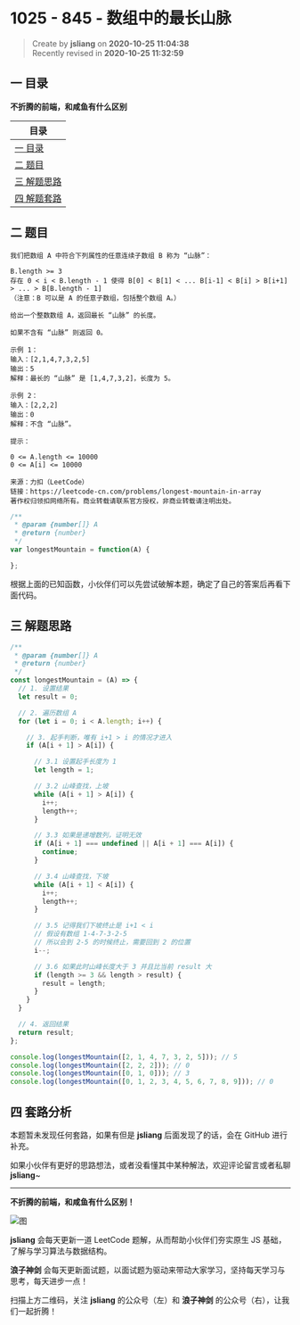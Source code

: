1025 - 845 - 数组中的最长山脉
===

> Create by **jsliang** on **2020-10-25 11:04:38**  
> Recently revised in **2020-10-25 11:32:59**

<!-- 目录开始 -->
## 一 目录

**不折腾的前端，和咸鱼有什么区别**

| 目录 |
| --- |
| [一 目录](#chapter-one) |
| [二 题目](#chapter-two) |
| [三 解题思路](#chapter-three) |
| [四 解题套路](#chapter-four) |
<!-- 目录结束 -->

## 二 题目



```
我们把数组 A 中符合下列属性的任意连续子数组 B 称为 “山脉”：

B.length >= 3
存在 0 < i < B.length - 1 使得 B[0] < B[1] < ... B[i-1] < B[i] > B[i+1] > ... > B[B.length - 1]
（注意：B 可以是 A 的任意子数组，包括整个数组 A。）

给出一个整数数组 A，返回最长 “山脉” 的长度。

如果不含有 “山脉” 则返回 0。

示例 1：
输入：[2,1,4,7,3,2,5]
输出：5
解释：最长的 “山脉” 是 [1,4,7,3,2]，长度为 5。

示例 2：
输入：[2,2,2]
输出：0
解释：不含 “山脉”。

提示：

0 <= A.length <= 10000
0 <= A[i] <= 10000

来源：力扣（LeetCode）
链接：https://leetcode-cn.com/problems/longest-mountain-in-array
著作权归领扣网络所有。商业转载请联系官方授权，非商业转载请注明出处。
```

```js
/**
 * @param {number[]} A
 * @return {number}
 */
var longestMountain = function(A) {

};
```

根据上面的已知函数，小伙伴们可以先尝试破解本题，确定了自己的答案后再看下面代码。

## 三 解题思路



```js
/**
 * @param {number[]} A
 * @return {number}
 */
const longestMountain = (A) => {
  // 1. 设置结果
  let result = 0;

  // 2. 遍历数组 A
  for (let i = 0; i < A.length; i++) {

    // 3. 起手判断，唯有 i+1 > i 的情况才进入
    if (A[i + 1] > A[i]) {

      // 3.1 设置起手长度为 1
      let length = 1;

      // 3.2 山峰查找，上坡
      while (A[i + 1] > A[i]) {
        i++;
        length++;
      }

      // 3.3 如果是递增数列，证明无效
      if (A[i + 1] === undefined || A[i + 1] === A[i]) {
        continue;
      }

      // 3.4 山峰查找，下坡
      while (A[i + 1] < A[i]) {
        i++;
        length++;
      }

      // 3.5 记得我们下坡终止是 i+1 < i
      // 假设有数组 1-4-7-3-2-5
      // 所以会到 2-5 的时候终止，需要回到 2 的位置
      i--;

      // 3.6 如果此时山峰长度大于 3 并且比当前 result 大
      if (length >= 3 && length > result) {
        result = length;
      }
    }
  }

  // 4. 返回结果
  return result;
};

console.log(longestMountain([2, 1, 4, 7, 3, 2, 5])); // 5
console.log(longestMountain([2, 2, 2])); // 0
console.log(longestMountain([0, 1, 0])); // 3
console.log(longestMountain([0, 1, 2, 3, 4, 5, 6, 7, 8, 9])); // 0
```

## 四 套路分析



本题暂未发现任何套路，如果有但是 **jsliang** 后面发现了的话，会在 GitHub 进行补充。

如果小伙伴有更好的思路想法，或者没看懂其中某种解法，欢迎评论留言或者私聊 **jsliang**~

---

**不折腾的前端，和咸鱼有什么区别！**

![图](https://github.com/LiangJunrong/document-library/blob/master/public-repertory/img/z-index-small.png?raw=true)

**jsliang** 会每天更新一道 LeetCode 题解，从而帮助小伙伴们夯实原生 JS 基础，了解与学习算法与数据结构。

**浪子神剑** 会每天更新面试题，以面试题为驱动来带动大家学习，坚持每天学习与思考，每天进步一点！

扫描上方二维码，关注 **jsliang** 的公众号（左）和 **浪子神剑** 的公众号（右），让我们一起折腾！

